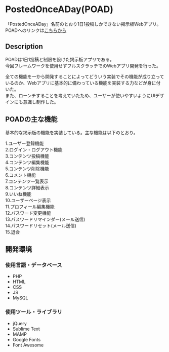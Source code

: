 PostedOnceADay(POAD)
====================
「PostedOnceADay」名前のとおり1日1投稿しかできない掲示板Webアプリ。  
POADへのリンクは<a href="https://poad.kanasann.com">こちらから</a>

## Description
POADは1日1投稿と制限を設けた掲示板アプリである。  
今回フレームワークを使用せずフルスクラッチでのWebアプリ開発を行った。  

全ての機能を一から開発することによってどういう実装でその機能が成り立っているのか、Webアプリに基本的に備わっている機能を実装する力などが身に付いた。  
また、ローンチすることを考えていたため、ユーザーが使いやすいようにUIデザインにも意識し制作した。  


## POADの主な機能
基本的な掲示板の機能を実装している。主な機能は以下のとおり。

1.ユーザー登録機能  
2.ログイン・ログアウト機能  
3.コンテンツ投稿機能  
4.コンテンツ編集機能  
5.コンテンツ削除機能  
6.コメント機能  
7.コンテンツ一覧表示  
8.コンテンツ詳細表示  
9.いいね機能  
10.ユーザーページ表示  
11.プロフィール編集機能  
12.パスワード変更機能  
13.パスワードリマインダー(メール送信)  
14.パスワードリセット(メール送信)  
15.退会  

## 開発環境
### 使用言語・データベース
* PHP
* HTML
* CSS
* JS
* MySQL

### 使用ツール・ライブラリ
* jQuery
* Sublime Text
* MAMP
* Google Fonts
* Font Awesome
